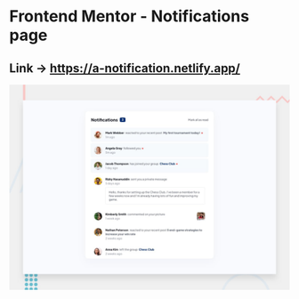 # Frontend Mentor - Notifications page

## Link -> https://a-notification.netlify.app/ 

![Design preview for the Notifications page coding challenge](./design/desktop-preview.jpg)
